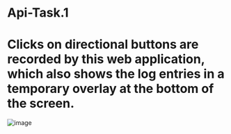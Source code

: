 # Api-Task.1
# Clicks on directional buttons are recorded by this web application, which also shows the log entries in a temporary overlay at the bottom of the screen.

![image](https://github.com/user-attachments/assets/8bbb3f85-ef6b-4345-be1f-c05c03835ab2)

